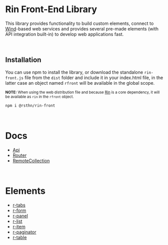 # Rin Front-End Library

This library provides functionality to build custom elements, connect to [Wind](https://github.com/rsthn/rose-webservice)-based web services and provides several pre-made elements (with API integration built-in) to develop web applications fast.

<br/>

## Installation

You can use npm to install the library, or download the standalone `rin-front.js` file from the `dist` folder and include it in your index.html file, in the latter case an object named `rfront` will be available in the global scope.

<small>**NOTE:** When using the web distribution file and because [Rin](https://github.com/rsthn/rin/) is a core dependency, it will be available as `rin` in the `rfront` object.</small>

```sh
npm i @rsthn/rin-front
```

<br/>

# Docs

- [Api](./docs/api.md)
- [Router](./docs/router.md)
- [RemoteCollection](./docs/remote-collection.md)

<br/>

# Elements

- [r-tabs](./docs/r-tabs.md)
- [r-form](./docs/r-form.md)
- [r-panel](./docs/r-panel.md)
- [r-list](./docs/r-list.md)
- [r-item](./docs/r-item.md)
- [r-paginator](./docs/r-paginator.md)
- [r-table](./docs/r-table.md)
